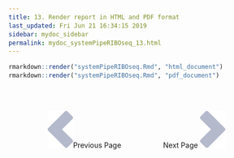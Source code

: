 ```yaml
---
title: 13. Render report in HTML and PDF format
last_updated: Fri Jun 21 16:34:15 2019
sidebar: mydoc_sidebar
permalink: mydoc_systemPipeRIBOseq_13.html
---
```



```r
rmarkdown::render("systemPipeRIBOseq.Rmd", "html_document")
rmarkdown::render("systemPipeRIBOseq.Rmd", "pdf_document")
```

<br><br><center><a href="mydoc_systemPipeRIBOseq_12.html"><img src="images/left_arrow.png" alt="Previous page."></a>Previous Page &nbsp; &nbsp; &nbsp; &nbsp; &nbsp; &nbsp; &nbsp; &nbsp; &nbsp; &nbsp; Next Page
<a href="mydoc_systemPipeRIBOseq_14.html"><img src="images/right_arrow.png" alt="Next page."></a></center>
